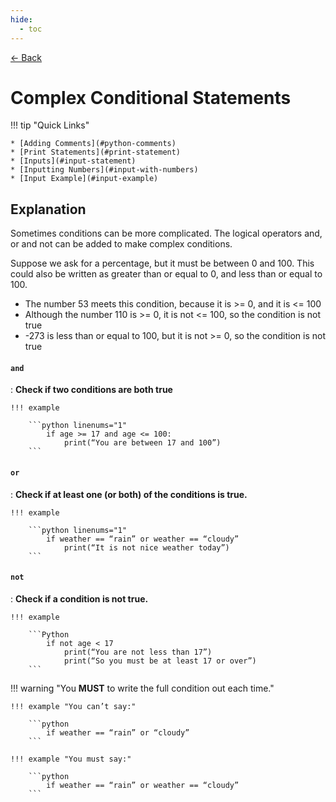 ```yaml
---
hide:
  - toc
---
```


<a href="javascript:history.back()" class="md-button back-button"> ← Back</a>

# Complex Conditional Statements

!!! tip "Quick Links"

    * [Adding Comments](#python-comments)
    * [Print Statements](#print-statement)
    * [Inputs](#input-statement)
    * [Inputting Numbers](#input-with-numbers)
	* [Input Example](#input-example)

## Explanation 

Sometimes conditions can be more complicated. The logical operators and, or and not can be added to make complex conditions.

Suppose we ask for a percentage, but it must be between 0 and 100. This could also be written as greater than or equal to 0, and less than or equal to 100.

* The number 53 meets this condition, because it is >= 0, and it is <= 100
* Although the number 110 is >= 0, it is not <= 100, so the condition is not true
* -273 is less than or equal to 100, but it is not >= 0, so the condition is not true



#### `and`

:   __Check if two conditions are both true__

	!!! example
	
		```python linenums="1"
	  		if age >= 17 and age <= 100:
	   			print(“You are between 17 and 100”)
		```

#### `or`

:   __Check if at least one (or both) of the conditions is true.__

	!!! example
	
		```python linenums="1"
			if weather == “rain” or weather == “cloudy”
				print(“It is not nice weather today”)
		```

#### `not`

:   __Check if a condition is not true.__

	!!! example
	
		```Python
			if not age < 17
				print(“You are not less than 17”)
				print(“So you must be at least 17 or over”)
		```
!!! warning "You __MUST__ to write the full condition out each time."

	!!! example "You can’t say:"
    
		```python
			if weather == “rain” or “cloudy”
		```

	!!! example "You must say:"

		```python
			if weather == “rain” or weather == “cloudy”
		```
